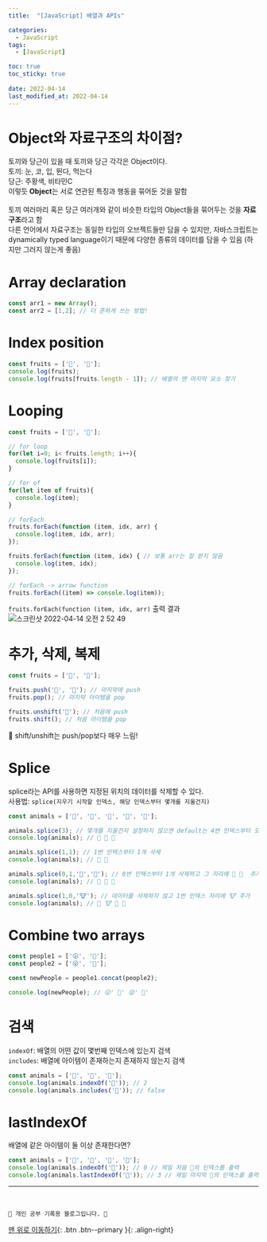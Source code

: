 ```yaml
---
title:  "[JavaScript] 배열과 APIs"

categories:
  - JavaScript
tags:
  - [JavaScript]

toc: true
toc_sticky: true
 
date: 2022-04-14
last_modified_at: 2022-04-14
---
```

# Object와 자료구조의 차이점?
토끼와 당근이 있을 때 토끼와 당근 각각은 Object이다.<br>
토끼: 눈, 코, 입, 뛴다, 먹는다<br>
당근: 주황색, 비타민C<br>
이렇듯 **Object**는 서로 연관된 특징과 행동을 묶어둔 것을 말함<br><br>
토끼 여러마리 혹은 당근 여러개와 같이 비슷한 타입의 Object들을 묶어두는 것을 **자료구조**라고 함<br>
다른 언어에서 자료구조는 동일한 타입의 오브젝트들만 담을 수 있지만, 자바스크립트는 dynamically typed language이기 때문에 다양한 종류의 데이터를 담을 수 있음 (하지만 그러지 않는게 좋음)

# Array declaration
```js
const arr1 = new Array();
const arr2 = [1,2]; // 더 흔하게 쓰는 방법!
```

# Index position
```js
const fruits = ['🍎', '🍌'];
console.log(fruits);
console.log(fruits[fruits.length - 1]); // 배열의 맨 마지막 요소 찾기
```

# Looping
```js
const fruits = ['🍎', '🍌'];

// for loop
for(let i=0; i< fruits.length; i++){
  console.log(fruits[i]);
}

// for of
for(let item of fruits){
  console.log(item);
}

// forEach
fruits.forEach(function (item, idx, arr) {
  console.log(item, idx, arr);
});

fruits.forEach(function (item, idx) { // 보통 arr는 잘 받지 않음
  console.log(item, idx);
});

// forEach -> arrow function
fruits.forEach((item) => console.log(item));
```
`fruits.forEach(function (item, idx, arr)` 출력 결과<br>
![스크린샷 2022-04-14 오전 2 52 49](https://user-images.githubusercontent.com/59405576/163240892-d5876764-45dc-4b42-86c4-f6e7c3535094.png)

# 추가, 삭제, 복제
```js
const fruits = ['🍎', '🍌'];

fruits.push('🍓', '🍑'); // 마지막에 push
fruits.pop(); // 마지막 아이템을 pop

fruits.unshift('🍋'); // 처음에 push
fruits.shift(); // 처음 아이템을 pop
```
🚨 shift/unshift는 push/pop보다 매우 느림!<br>

# Splice
splice라는 API를 사용하면 지정된 위치의 데이터를 삭제할 수 있다.<br>
사용법: `splice(지우기 시작할 인덱스, 해당 인덱스부터 몇개를 지울건지)`<br>
```js
const animals = ['🐶', '🐰', '🐯', '🐻', '🐥'];

animals.splice(3); // 몇개를 지울건지 설정하지 않으면 default는 4번 인덱스부터 모든 아이템을 삭제한다.
console.log(animals); // 🐶 🐰 🐯 

animals.splice(1,1); // 1번 인텍스부터 1개 삭제
console.log(animals); // 🐶 🐯 

animals.splice(0,1,'🦊','🐷'); // 0번 인텍스부터 1개 삭제하고 그 자리에 🦊 🐷  추가
console.log(animals); // 🦊 🐷 🐯 

animals.splice(1,0,'🐮'); // 데이터를 삭제하지 않고 1번 인덱스 자리에 🐮 추가
console.log(animals); // 🦊 🐮 🐷 🐯 
```

# Combine two arrays
```js
const people1 = ['😛', '🥰'];
const people2 = ['😜', '🥺'];

const newPeople = people1.concat(people2);

console.log(newPeople); // 😛' 🥰' 😜' 🥺'
```

# 검색
`indexOf`: 배열의 어떤 값이 몇번째 인덱스에 있는지 검색<br>
`includes`: 배열에 아이템이 존재하는지 존재하지 않는지 검색
```js
const animals = ['🐶', '🐰', '🐯'];
console.log(animals.indexOf('🐯')); // 2
console.log(animals.includes('🐨')); // false
```

# lastIndexOf
배열에 같은 아이템이 둘 이상 존재한다면?
```js
const animals = ['🐶', '🐰', '🐯', '🐶'];
console.log(animals.indexOf('🐶')); // 0 // 제일 처음 🐶의 인덱스를 출력
console.log(animals.lastIndexOf('🐶')); // 3 // 제일 마지막 🐶의 인덱스를 출력
```





***
<br>

    💛 개인 공부 기록용 블로그입니다. 👻

[맨 위로 이동하기](#){: .btn .btn--primary }{: .align-right}